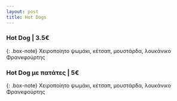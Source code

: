```yaml
---
layout: post
title: Hot Dogs
---
```


### Hot Dog | 3.5€

{: .box-note}
Χειροποίητο ψωμάκι, κέτσαπ, μουστάρδα, λουκάνικο Φρανκφούρτης

### Hot Dog με πατάτες | 5€

{: .box-note}
Χειροποίητο ψωμάκι, κέτσαπ, μουστάρδα, λουκάνικο Φρανκφούρτης
